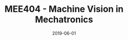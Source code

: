 ---
title: "MEE404 - Machine Vision in Mechatronics"
collection: teaching
type: "Undergraduate course"
permalink: /teaching/MEE404
venue: "Katip Çelebi University, Mechatronics Engineering Department"
date: 2019-06-01
location: "İzmir, TURKEY"
---